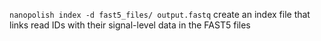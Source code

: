 `nanopolish index -d fast5_files/ output.fastq`
	create an index file that links read IDs with their signal-level data in the FAST5 files

